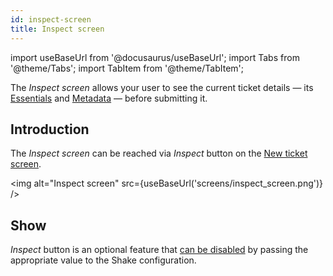 ```yaml
---
id: inspect-screen
title: Inspect screen
---
```

import useBaseUrl from '@docusaurus/useBaseUrl';
import Tabs from '@theme/Tabs';
import TabItem from '@theme/TabItem';

The *Inspect screen* allows your user to see the current ticket details — its [Essentials](flutter/configuration-and-data/essentials.md) and [Metadata](flutter/configuration-and-data/metadata.md) — before submitting it.

## Introduction

The *Inspect screen* can be reached via *Inspect* button on the [New ticket screen](flutter/screens/new-ticket-screen.md).

<img
  alt="Inspect screen"
  src={useBaseUrl('screens/inspect_screen.png')}
/>


## Show

*Inspect* button is an optional feature that [can be disabled](flutter/configuration-and-data/inspect.md) by passing the appropriate value to the Shake configuration.
